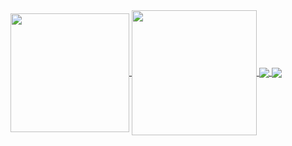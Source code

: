 <a href="https://github.com/DIZI5/FileManager">
  <img height=190 align="center" src="https://github-readme-stats.vercel.app/api?username=DIZI5&theme=midnight-purple&show_icons=true" />
</a>
<a href="https://github.com/Kicked-Out/CS-Gambling-Site">
  <img height=200 align="center" src="https://github-readme-stats.vercel.app/api/top-langs/?username=DIZI5&layout=compact&theme=midnight-purple&langs_count=8&card_width=330" />
</a>

<a href="https://github.com/Kicked-Out/CS-Gambling-Site">
  <img align="center" src="https://github-readme-stats.vercel.app/api/pin/?username=DIZI5&repo=CS-Gambling-Site&theme=midnight-purple" />
</a>
<a href="https://github.com/Kicked-Out/VemboWeb">
  <img align="center" src="https://github-readme-stats.vercel.app/api/pin/?username=anuraghazra&repo=VemboWeb&theme=midnight-purple" />
</a>
